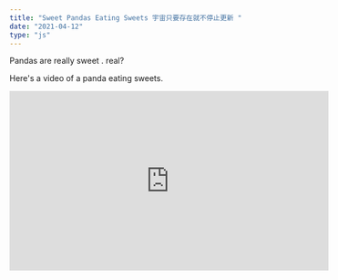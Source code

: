 ```yaml
---
title: "Sweet Pandas Eating Sweets 宇宙只要存在就不停止更新 "
date: "2021-04-12"
type: "js"
---
```


Pandas are really sweet . real?

Here's a video of a panda eating sweets.

<iframe width="560" height="315" src="https://www.youtube.com/embed/4n0xNbfJLR8" frameborder="0" allowfullscreen></iframe>
